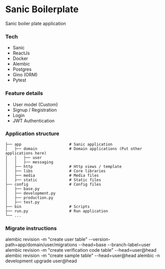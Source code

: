 # Sanic Boilerplate

Sanic boiler plate application

### Tech
- Sanic
- ReactJs
- Docker
- Alembic
- Postgres
- Gino (ORM)
- Pytest

### Feature details
- User model (Custom)
- Signup / Registration
- Login
- JWT Authentication

### Application structure
```
├── app                     # Sanic application
│   ├── domain              # Domain applications (Put other applications here)
│   │   ├── user
│   │   ├── messaging
│   ├── http                # Http views / template
│   ├── libs                # Core libraries
│   ├── media               # Media files
│   ├── static              # Static files
├── config                  # Config files
│   ├── base.py
│   ├── development.py
│   ├── production.py
│   ├── test.py
├── bin                     # Scripts
├── run.py                  # Run application
└── ...
```


### Migrate instructions
alembic revision -m "create user table" --version-path=app/domain/user/migrations --head=base --branch-label=user
alembic revision -m "create verification code table" --head=user@head
alembic revision -m "create sample table" --head=user@head
alembic -n development upgrade user@head
